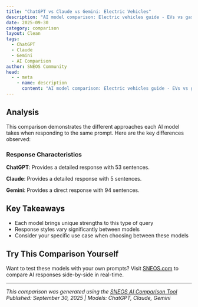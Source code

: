 ```yaml
---
title: "ChatGPT vs Claude vs Gemini: Electric Vehicles"
description: "AI model comparison: Electric vehicles guide - EVs vs gas cars in 2025..."
date: 2025-09-30
category: comparison
layout: Clean
tags:
  - ChatGPT
  - Claude
  - Gemini
  - AI Comparison
author: SNEOS Community
head:
  - - meta
    - name: description
      content: "AI model comparison: Electric vehicles guide - EVs vs gas cars in 2025..."
---
```


<ChatComparison
  title="ChatGPT vs Claude vs Gemini: Electric Vehicles"
  prompt="Electric vehicles guide - EVs vs gas cars in 2025"
  :responses='{
    "ChatGPT": "Certainly! Here\u0027s a comprehensive guide comparing electric vehicles (EVs) and gas cars in 2025, covering key aspects such as cost, performance, environmental impact, maintenance, and more.\n\n---\n\n### Electric Vehicles (EVs) vs. Gas Cars (2025) \u2014 Comprehensive Guide\n\n#### 1. **Cost**\n- **Purchase Price**\n  - *EVs:* The upfront cost of EVs has been steadily decreasing due to advances in battery technology and increased production scale. In 2025, many mainstream EV models are competitively priced with mid-range gas cars, often starting around $30,000 to $45,000.\n  - *Gas Cars:* Generally, gas cars have lower initial purchase prices but this gap is narrowing.\n\n- **Fuel/Energy Costs**\n  - *EVs:* Electricity costs are generally lower than gasoline per mile driven. Home charging can be very economical, especially with off-peak rates or solar panels.\n  - *Gas Cars:* Gas prices fluctuate and tend to be higher monthly operational costs compared to electricity.\n\n- **Incentives**\n  - Many countries and states still offer tax credits, rebates, or incentives for EV buyers in 2025, potentially reducing the effective cost further. Some incentives for gas cars have diminished or been eliminated.\n\n#### 2. **Performance**\n- **Acceleration \u0026 Driving Experience**\n  - *EVs:* Instant torque provides quick acceleration and smooth, quiet operation. Many models are comparable or superior to gas cars in performance.\n  - *Gas Cars:* Good performance but generally not as instant torque as EVs.\n\n- **Range**\n  - *EVs:* Modern EVs offer ranges typically between 250-400 miles per charge. Advances in battery technology are improving range and charging durability.\n  - *Gas Cars:* Gas cars excel in range per fill-up with 350-500\u002B miles easily achievable and quick refueling.\n\n- **Refueling/Charging Time**\n  - *EVs:* Charging times vary by charger type. Fast chargers can provide 80% charge in 20-40 minutes; home charging overnight is common.\n  - *Gas Cars:* Refueling takes a few minutes at gas stations, which still remains faster for long road trips.\n\n#### 3. **Environmental Impact**\n- **Emissions**\n  - *EVs:* Zero tailpipe emissions. Overall carbon footprint depends on electricity source but generally significantly lower than gas cars.\n  - *Gas Cars:* Emit CO2 and pollutants with every mile driven, contributing to air pollution and climate change.\n\n- **Manufacturing Footprint**\n  - *EVs:* Battery production has a higher initial environmental cost, but this is offset by the lower operational emissions over the vehicle\u2019s life.\n  - *Gas Cars:* Lower manufacturing footprint but higher lifetime emissions.\n\n#### 4. **Maintenance and Reliability**\n- **Maintenance**\n  - *EVs:* Fewer moving parts; no oil changes, fewer brake replacements (due to regenerative braking). Typically lower maintenance costs.\n  - *Gas Cars:* Require regular oil changes, transmission services, exhaust system repairs, etc.\n\n- **Reliability**\n  - *EVs:* Generally very reliable; fewer parts to wear out.\n  - *Gas Cars:* Long established reliability but more complex engines mean more potential maintenance issues.\n\n#### 5. **Infrastructure**\n- **Charging Network**\n  - *EVs:* Charging infrastructure has expanded rapidly. Public fast chargers are widely available in urban and highway locations but more work is ongoing to cover rural areas comprehensively.\n  - *Gas Cars:* Gasoline stations remain ubiquitous.\n\n- **Home Charging**\n  - *EVs:* Most EV owners install home chargers, providing convenience.\n  - *Gas Cars:* No home refueling options unless you have a gas station nearby.\n\n#### 6. **Resale Value**\n- EV resale values are improving but can vary based on battery condition and model popularity.\n- Gas cars generally have stable resale values depending on make and condition.\n\n#### 7. **Model Availability**\n- *EVs:* Increasing variety, including sedans, SUVs, trucks, and sports cars. Nearly every major automaker offers multiple EV options in 2025.\n- *Gas Cars:* Wide selection continues but some automakers are reducing new gas car development.\n\n---\n\n### Summary Table\n\n| Aspect                | Electric Vehicles (EVs)          | Gas Cars                       |\n|-----------------------|---------------------------------|--------------------------------|\n| **Purchase Price**    | Decreasing, competitive          | Generally lower upfront         |\n| **Fuel Cost**          | Lower per mile                   | Higher and variable             |\n| **Range**              | 250-400 miles typical            | 350-500\u002B miles per fill-up     |\n| **Refueling/Charging** | Fast charging, home charging     | Quick refueling at gas stations |\n| **Emissions**          | Zero tailpipe, lower overall     | CO2 and pollutants emitted     |\n| **Maintenance**        | Lower, fewer moving parts        | Higher, more routine services  |\n| **Driving Experience** | Quiet, instant torque            | Conventional engine sound      |\n| **Infrastructure**     | Growing fast, public/home options| Widespread, established        |\n| **Resale Value**       | Improving, model-dependent       | Generally stable               |\n| **Model Variety**      | Expanding rapidly                | Very broad existing options    |\n\n---\n\n### Conclusion\n\nIn 2025, electric vehicles present a compelling alternative to traditional gas cars with benefits in lower operating costs, reduced environmental impact, and increasingly comparable purchase prices. While range and charging times are improving, the widespread availability of charging infrastructure remains key for broader adoption. Gasoline cars remain convenient for longer range and quick refueling but face increasing regulation and environmental concerns.\n\nFor many consumers, the choice depends on driving habits, access to charging, and environmental priorities. EVs are increasingly the smart choice, especially for urban and suburban drivers seeking modern tech, lower total cost of ownership, and a greener footprint.\n\n---\n\nIf you need details on specific models, charging station locations, or incentives in your region, feel free to ask!",
    "Claude": "# Electric Vehicles Guide: EVs vs Gas Cars in 2025\n\n## Key Comparison Factors\n\n### **Cost Analysis**\n\n**Purchase Price:**\n- **EVs**: Higher upfront costs, but gap narrowing rapidly\n- **Gas Cars**: Generally lower initial purchase price\n- **Federal incentives**: Up to $7,500 tax credit for eligible new EVs\n\n**Operating Costs:**\n- **EVs**: 3-5\u00A2 per mile in electricity costs\n- **Gas Cars**: 12-15\u00A2 per mile in fuel costs\n- **Maintenance**: EVs cost ~40% less (no oil changes, fewer moving parts)\n\n### **Performance \u0026 Convenience**\n\n**Range:**\n- **EVs**: 250-400\u002B miles (flagship models)\n- **Gas Cars**: 300-500\u002B miles per tank\n- **Charging vs Refueling**: 20-45 min fast charging vs 5 min gas fill-up\n\n**Performance:**\n- **EVs**: Instant torque, quieter operation, lower center of gravity\n- **Gas Cars**: Familiar driving experience, established service network\n\n### **Environmental Impact**\n\n**Emissions:**\n- **EVs**: Zero direct emissions; lifecycle emissions 50-70% lower\n- **Gas Cars**: Direct CO2 emissions plus upstream production impacts\n- **Grid dependency**: EV environmental benefit increases as grid gets cleaner\n\n## Infrastructure Status in 2025\n\n### **Charging Network**\n- 60,000\u002B public fast-charging ports nationwide\n- Major retailers (Walmart, Target) expanding charging\n- Tesla Supercharger network opening to other brands\n- Home charging covers 80% of daily needs for most drivers\n\n### **Coverage Areas**\n- **Excellent**: Major highways, urban areas, suburbs\n- **Improving**: Rural areas, apartment complexes\n- **Gap areas**: Remote regions, some rural corridors\n\n## Best EV Options by Category (2025)\n\n### **Budget-Friendly** ($25,000-$35,000)\n- Nissan Leaf\n- Chevrolet Bolt EV/EUV\n- Hyundai IONIQ 6 (base trim)\n\n### **Mid-Range** ($35,000-$55,000)\n- Tesla Model 3/Y\n- Ford Mustang Mach-E\n- Hyundai IONIQ 5/6\n- Genesis GV60\n\n### **Luxury** ($55,000\u002B)\n- BMW iX/i4\n- Mercedes EQS/EQE\n- Audi e-tron GT\n- Lucid Air\n\n### **Trucks \u0026 SUVs**\n- Ford F-150 Lightning\n- Rivian R1T/R1S\n- Chevrolet Silverado EV\n- Cadillac Lyriq\n\n## Who Should Choose EVs in 2025?\n\n### **Ideal EV Candidates:**\n- Daily driving under 250 miles\n- Home/workplace charging access\n- Environmental consciousness\n- Appreciate latest technology\n- Want lower operating costs\n\n### **Consider Gas Cars If:**\n- Frequent long-distance travel (500\u002B miles)\n- No reliable charging access\n- Towing heavy loads regularly\n- Maximum purchase price flexibility needed\n- Live in extreme cold climates\n\n## Looking Ahead\n\n### **2025-2027 Trends:**\n- More affordable EV options under $30,000\n- Charging speeds improving (10-15 minute sessions)\n- Used EV market maturing\n- Battery technology advancing (solid-state coming)\n- Gas car selection decreasing as manufacturers shift focus\n\n## Bottom Line\n\n**EVs are ready for mainstream adoption in 2025** if you have predictable driving patterns and charging access. The total cost of ownership often favors EVs despite higher purchase prices. However, gas cars remain practical for specific use cases involving frequent long-distance travel or limited charging infrastructure.\n\nThe choice increasingly depends on your specific needs rather than technology limitations.",
    "Gemini": "Okay, let\u0027s break down the Electric Vehicles (EVs) vs. Gas Cars debate, focusing on what we can reasonably expect in 2025. This will cover key areas to consider when making a purchasing decision.\n\n**Key Areas of Comparison (2025 Perspective)**\n\n*   **Purchase Price:**\n    *   **EVs:**  Expect prices to continue to decline, although probably not to parity with the cheapest gas cars.  More affordable EV models will be available, especially in the smaller car classes. Government incentives (federal, state, local) will continue to play a significant role in making EVs more appealing.  Used EV market will be more robust and offer lower cost options.\n    *   **Gas Cars:** Prices relatively stable, but manufacturers will likely continue to offer discounts and incentives to maintain sales volume in the face of growing EV adoption.\n*   **Fuel/Energy Costs:**\n    *   **EVs:** Electricity is almost always cheaper per mile than gasoline.  The exact cost depends on your local electricity rates, driving habits, and the EV\u0027s efficiency.  Home charging is generally much cheaper than public charging. Expect more sophisticated \u0022smart charging\u0022 options that optimize charging times based on grid demand and pricing.\n    *   **Gas Cars:** Gas prices are notoriously volatile.  Even with potentially improved fuel economy in some models, gas cars will likely remain significantly more expensive to fuel per mile than EVs.\n*   **Maintenance:**\n    *   **EVs:**  EVs have far fewer moving parts than gas cars. This translates to significantly lower maintenance costs.  No oil changes, spark plugs, exhaust systems, or many other components that require regular service in a gas car.  Tire wear can be a factor, as EVs can be heavier.  Brake wear is often reduced due to regenerative braking.\n    *   **Gas Cars:**  Regular maintenance (oil changes, tune-ups, etc.) is a recurring expense.  Major repairs can be costly.\n*   **Performance:**\n    *   **EVs:**  Instant torque provides quick acceleration.  Handling is often improved due to the low center of gravity (battery pack).  Performance EVs will continue to push the boundaries of acceleration and handling.\n    *   **Gas Cars:**  Performance varies widely depending on the model. Some gas cars offer exceptional performance, but often at a higher price point and with lower fuel economy.\n*   **Range and Charging:**\n    *   **EVs:**  Range anxiety will be less of a concern in 2025. Most new EVs will offer a range of 250\u002B miles, with some exceeding 350 or even 400 miles.  Charging infrastructure will continue to expand, with more fast-charging stations available along major highways.  However, charging times still typically take longer than filling a gas tank, although technological advancements are constantly improving charging speeds.  Home charging is the most convenient option for most EV owners.\n    *   **Gas Cars:**  Longer range than most EVs (typically 300-500\u002B miles). Refueling is quick and easy, with gas stations readily available.\n*   **Environmental Impact:**\n    *   **EVs:**  Significantly lower emissions than gas cars, especially when powered by renewable energy sources.  Even considering the manufacturing process of batteries, EVs have a lower overall carbon footprint.  Contribute to cleaner air in urban areas.\n    *   **Gas Cars:**  Contribute to air pollution and greenhouse gas emissions.  Reliance on fossil fuels.\n*   **Technology and Features:**\n    *   **EVs:**  Often come with advanced technology features, including large touchscreens, over-the-air software updates, and advanced driver-assistance systems (ADAS).  Integration with smartphone apps for remote monitoring and control.\n    *   **Gas Cars:**  Technology features are becoming increasingly common in gas cars, but EVs often lead the way in innovation.\n*   **Resale Value:**\n    *   **EVs:**  Resale values of EVs are improving as the technology matures and demand increases. Battery health is a key factor in determining resale value.\n    *   **Gas Cars:**  Resale values are relatively predictable based on make, model, and condition.\n*   **Infrastructure:**\n    *   **EVs:** Charging infrastructure continues to grow, but still lags behind the ubiquity of gas stations.  The availability of charging stations can vary significantly depending on location.\n    *   **Gas Cars:**  Gas stations are readily available in most areas.\n*   **Government Regulations and Incentives:**\n    *   **EVs:** Expect continued government support through tax credits, rebates, and other incentives to promote EV adoption.  Regulations on emissions and fuel economy may become stricter, further incentivizing EVs.\n    *   **Gas Cars:**  Facing increasing pressure from regulations aimed at reducing emissions.\n\n**Here\u0027s a table summarizing the key differences:**\n\n| Feature          | EV (2025)                                                                              | Gas Car (2025)                                                              |\n|-------------------|-----------------------------------------------------------------------------------------|-----------------------------------------------------------------------------|\n| **Price**         | Decreasing, still likely higher upfront cost than comparable gas cars. Incentives help.  | Relatively stable, potential for discounts.                               |\n| **Fuel/Energy**  | Significantly cheaper to \u0022fuel\u0022 per mile.                                               | More expensive to fuel.                                                    |\n| **Maintenance**    | Lower maintenance costs.                                                               | Higher maintenance costs.                                                  |\n| **Performance**    | Instant torque, quick acceleration. Excellent handling.                                | Varies widely, some offer exceptional performance.                          |\n| **Range**          | 250\u002B miles typical.                                                                     | 300-500\u002B miles typical.                                                      |\n| **Charging/Fueling**| Slower charging (30min\u002B at fast charger). Growing charging infrastructure. Home charging ideal.  | Quick refueling. Ubiquitous gas stations.                                  |\n| **Environment**   | Lower emissions. Cleaner air in urban areas.                                            | Higher emissions. Contributes to air pollution.                             |\n| **Technology**     | Often more advanced technology and features.                                            | Technology catching up, but EVs often lead.                                 |\n| **Resale Value**   | Improving, battery health is key.                                                      | Relatively predictable.                                                     |\n| **Infrastructure** | Growing, but still less developed than gas stations.                                    | Well-established and readily available.                                     |\n| **Incentives**      | Likely to continue, making EVs more affordable.                                          | Fewer incentives.                                                           |\n\n**Factors to Consider When Choosing**\n\n*   **Your driving needs:**  How far do you typically drive each day?  Do you take frequent long trips?\n*   **Your budget:**  Consider the total cost of ownership, including purchase price, fuel/energy costs, maintenance, and insurance.\n*   **Your charging situation:**  Do you have access to home charging?  Are there public charging stations near you?\n*   **Your environmental concerns:**  How important is it to you to reduce your carbon footprint?\n*   **Availability and Preferences:** Consider the body style, features, and available models within each category.\n*   **Long Term Ownership:**  Think about how long you plan to own the car.  The longer you own an EV, the more you\u0027ll likely save on fuel and maintenance.\n\n**In conclusion:**\n\nBy 2025, EVs will be a more compelling option for a wider range of consumers.  While gas cars will still be around, EVs will offer a combination of lower running costs, better performance, and a reduced environmental impact. The best choice for *you* will depend on your individual needs and circumstances.  Carefully weigh the pros and cons of each type of vehicle before making a decision.  Test driving both EVs and gas cars is highly recommended.\n"
  }'
  published-date="22:46"
/>

## Analysis

This comparison demonstrates the different approaches each AI model takes when responding to the same prompt. Here are the key differences observed:

### Response Characteristics

**ChatGPT**: Provides a detailed response with 53 sentences. 

**Claude**: Provides a detailed response with 5 sentences. 

**Gemini**: Provides a direct response with 94 sentences. 

## Key Takeaways

- Each model brings unique strengths to this type of query
- Response styles vary significantly between models
- Consider your specific use case when choosing between these models

## Try This Comparison Yourself

Want to test these models with your own prompts? Visit [SNEOS.com](https://sneos.com) to compare AI responses side-by-side in real-time.

---

*This comparison was generated using the [SNEOS AI Comparison Tool](https://sneos.com)*
*Published: September 30, 2025 | Models: ChatGPT, Claude, Gemini*
